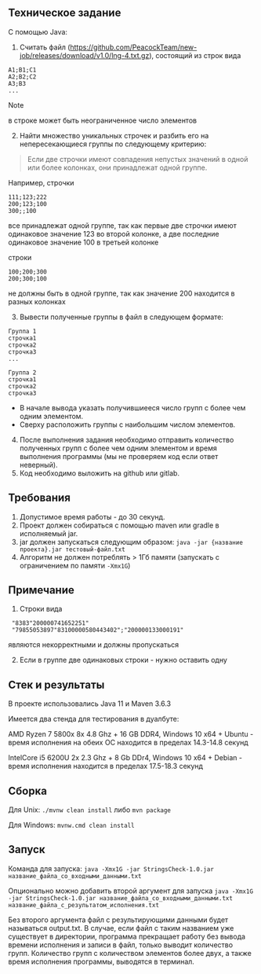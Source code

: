 ## Техническое задание
С помощью Java:

1. Считать файл (https://github.com/PeacockTeam/new-job/releases/download/v1.0/lng-4.txt.gz), состоящий из строк вида 

```
A1;B1;C1
A2;B2;C2
A3;B3
...
```
> [!NOTE]
> в строке может быть неограниченное число элементов

2. Найти множество уникальных строчек и разбить его на непересекающиеся группы по следующему критерию:
> Если две строчки имеют совпадения непустых значений в одной или более колонках, они принадлежат одной группе. 

Например, строчки
```
111;123;222
200;123;100
300;;100
```

все принадлежат одной группе, так как первые две строчки имеют одинаковое значение 123 во второй колонке, а две последние одинаковое значение 100 в третьей колонке

строки

```
100;200;300
200;300;100
```

не должны быть в одной группе, так как значение 200 находится в разных колонках

3. Вывести полученные группы в файл в следующем формате:

```
Группа 1
строчка1
строчка2
строчка3
...

Группа 2 
строчка1
строчка2
строчка3
```

- В начале вывода указать получившиееся число групп с более чем одним элементом.
- Сверху расположить группы с наибольшим числом элементов.

4. После выполнения задания необходимо отправить количество полученных групп с более чем одним элементом и время выполнения программы (мы не проверяем код если ответ неверный).
5. Код необходимо выложить на github или gitlab.

## Требования
1. Допустимое время работы - до 30 секунд.
2. Проект должен собираться с помощью maven или gradle в исполняемый jar.
3. jar должен запускаться следующим образом: `java -jar {название проекта}.jar тестовый-файл.txt`
4. Алгоритм не должен потреблять > 1Гб памяти (запускать с ограничением по памяти `-Xmx1G`)

## Примечание
1. Строки вида
```
 "8383"200000741652251"
 "79855053897"83100000580443402";"200000133000191"
```
являются некорректными и должны пропускаться

2. Если в группе две одинаковых строки - нужно оставить одну

## Стек и результаты  
В проекте использовались Java 11 и Maven 3.6.3

Имеется два стенда для тестирования в дуалбуте:

AMD Ryzen 7 5800x 8x 4.8 Ghz + 16 GB DDR4, Windows 10 x64 + Ubuntu - время исполнения на обеих ОС находится в пределах 14.3-14.8 секунд

IntelCore i5 6200U 2x 2.3 Ghz + 8 Gb DDr4, Windows 10 x64 + Debian - время исполнения находится в пределах 17.5-18.3 секунд

## Сборка

Для Unix: `./mvnw clean install` либо `mvn package`

Для Windows: `mvnw.cmd clean install`


## Запуск
Команда для запуска: `java -Xmx1G -jar StringsCheck-1.0.jar название_файла_со_входными_данными.txt`

Опционально можно добавить второй аргумент для запуска `java -Xmx1G -jar StringsCheck-1.0.jar название_файла_со_входными_данными.txt название_файла_с_результатом_исполнения.txt`

Без второго аргумента файл с результирующими данными будет называться output.txt. В случае, если файл с таким названием уже существует в директории, программа прекращает работу без вывода времени исполнения и записи в файл, только выводит количество групп. Количество групп с количеством элементов более двух, а также время исполнения программы, выводятся в терминал.





